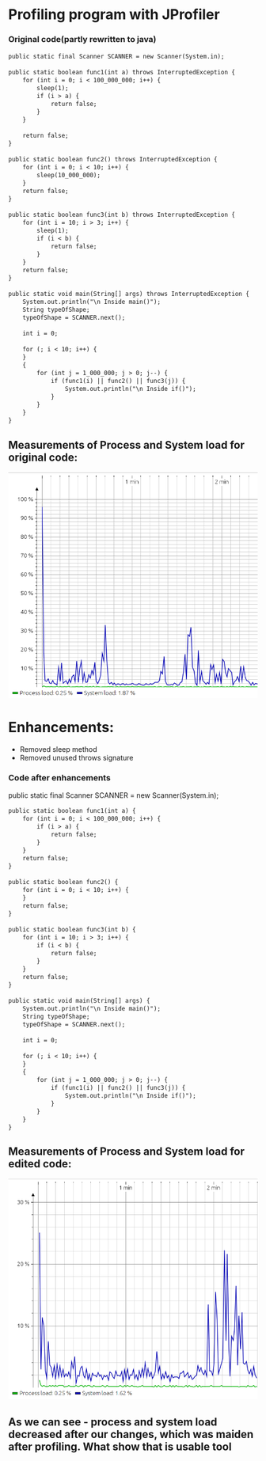 # Profiling program with JProfiler
### Original code(partly rewritten to java)
    public static final Scanner SCANNER = new Scanner(System.in);

    public static boolean func1(int a) throws InterruptedException {
        for (int i = 0; i < 100_000_000; i++) {
            sleep(1);
            if (i > a) {
                return false;
            }
        }

        return false;
    }

    public static boolean func2() throws InterruptedException {
        for (int i = 0; i < 10; i++) {
            sleep(10_000_000);
        }
        return false;
    }

    public static boolean func3(int b) throws InterruptedException {
        for (int i = 10; i > 3; i++) {
            sleep(1);
            if (i < b) {
                return false;
            }
        }
        return false;
    }

    public static void main(String[] args) throws InterruptedException {
        System.out.println("\n Inside main()");
        String typeOfShape;
        typeOfShape = SCANNER.next();

        int i = 0;

        for (; i < 10; i++) {
        }
        {
            for (int j = 1_000_000; j > 0; j--) {
                if (func1(i) || func2() || func3(j)) {
                    System.out.println("\n Inside if()");
                }
            }
        }
    }
## Measurements of Process and System load for original code:
![1](images/1.png)
# Enhancements:
* Removed sleep method
* Removed unused throws signature
### Code after enhancements
public static final Scanner SCANNER = new Scanner(System.in);

    public static boolean func1(int a) {
        for (int i = 0; i < 100_000_000; i++) {
            if (i > a) {
                return false;
            }
        }
        return false;
    }

    public static boolean func2() {
        for (int i = 0; i < 10; i++) {
        }
        return false;
    }

    public static boolean func3(int b) {
        for (int i = 10; i > 3; i++) {
            if (i < b) {
                return false;
            }
        }
        return false;
    }

    public static void main(String[] args) {
        System.out.println("\n Inside main()");
        String typeOfShape;
        typeOfShape = SCANNER.next();

        int i = 0;

        for (; i < 10; i++) {
        }
        {
            for (int j = 1_000_000; j > 0; j--) {
                if (func1(i) || func2() || func3(j)) {
                    System.out.println("\n Inside if()");
                }
            }
        }
    }
## Measurements of Process and System load for edited code:
![2](images/2.png)
## As we can see - process and system load decreased after our changes, which was maiden after profiling. What show that is usable tool 

